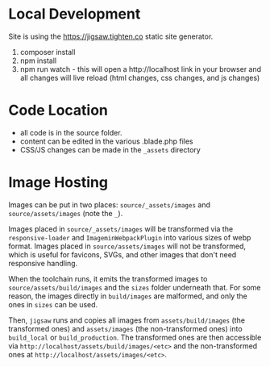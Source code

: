 # Local Development

Site is using the https://jigsaw.tighten.co static site generator.

1. composer install
2. npm install
3. npm run watch - this will open a http://localhost link in your browser and all changes will live reload (html changes, css changes, and js changes)

# Code Location

- all code is in the source folder.
- content can be edited in the various .blade.php files
- CSS/JS changes can be made in the `_assets` directory

# Image Hosting

Images can be put in two places: `source/_assets/images` and `source/assets/images` (note the `_`).

Images placed in `source/_assets/images` will be transformed via the `responsive-loader` and `ImageminWebpackPlugin` into various sizes of webp format. Images placed in `source/assets/images` will not be transformed, which is useful for favicons, SVGs, and other images that don't need responsive handling.

When the toolchain runs, it emits the transformed images to `source/assets/build/images` and the `sizes` folder underneath that. For some reason, the images directly in `build/images` are malformed, and only the ones in `sizes` can be used.

Then, `jigsaw` runs and copies all images from `assets/build/images` (the transformed ones) and `assets/images` (the non-transformed ones) into `build_local` or `build_production`. The transformed ones are then accessible via `http://localhost/assets/build/images/<etc>` and the non-transformed ones at `http://localhost/assets/images/<etc>`.
